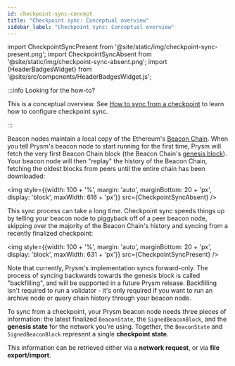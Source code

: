 ```yaml
---
id: checkpoint-sync-concept
title: "Checkpoint sync: Conceptual overview"
sidebar_label: "Checkpoint sync: Conceptual overview"
---
```

import CheckpointSyncPresent from '@site/static/img/checkpoint-sync-present.png';
import CheckpointSyncAbsent from '@site/static/img/checkpoint-sync-absent.png';
import {HeaderBadgesWidget} from '@site/src/components/HeaderBadgesWidget.js';

<HeaderBadgesWidget />

:::info Looking for the how-to?

This is a conceptual overview. See [How to sync from a checkpoint](../prysm-usage/checkpoint-sync.md) to learn how to configure checkpoint sync. 

:::

Beacon nodes maintain a local copy of the Ethereum's [Beacon Chain](https://ethereum.org/en/upgrades/beacon-chain/). When you tell Prysm's beacon node to start running for the first time, Prysm will fetch the very first Beacon Chain block (the Beacon Chain's [genesis block](https://beaconscan.com/slots?epoch=0)). Your beacon node will then "replay" the history of the Beacon Chain, fetching the oldest blocks from peers until the entire chain has been downloaded:

<img style={{width: 100 + '%', margin: 'auto', marginBottom: 20 + 'px', display: 'block', maxWidth: 616 + 'px'}} src={CheckpointSyncAbsent} /> 

This sync process can take a long time. Checkpoint sync speeds things up by telling your beacon node to piggyback off of a peer beacon node, skipping over the majority of the Beacon Chain's history and syncing from a recently finalized checkpoint:

<img style={{width: 100 + '%', margin: 'auto', marginBottom: 20 + 'px', display: 'block', maxWidth: 631 + 'px'}} src={CheckpointSyncPresent} /> 

Note that currently, Prysm's implementation syncs forward-only. The process of syncing backwards towards the genesis block is called "backfilling", and will be supported in a future Prysm release. Backfilling isn't required to run a validator - it's only required if you want to run an archive node or query chain history through your beacon node.

To sync from a checkpoint, your Prysm beacon node needs three pieces of information: the latest finalized `BeaconState`, the `SignedBeaconBlock`, and the **genesis state** for the network you're using. Together, the `BeaconState` and `SignedBeaconBlock` represent a single **checkpoint state**. 

This information can be retrieved either via a **network request**, or via **file export/import**.


<RequestUpdateWidget />